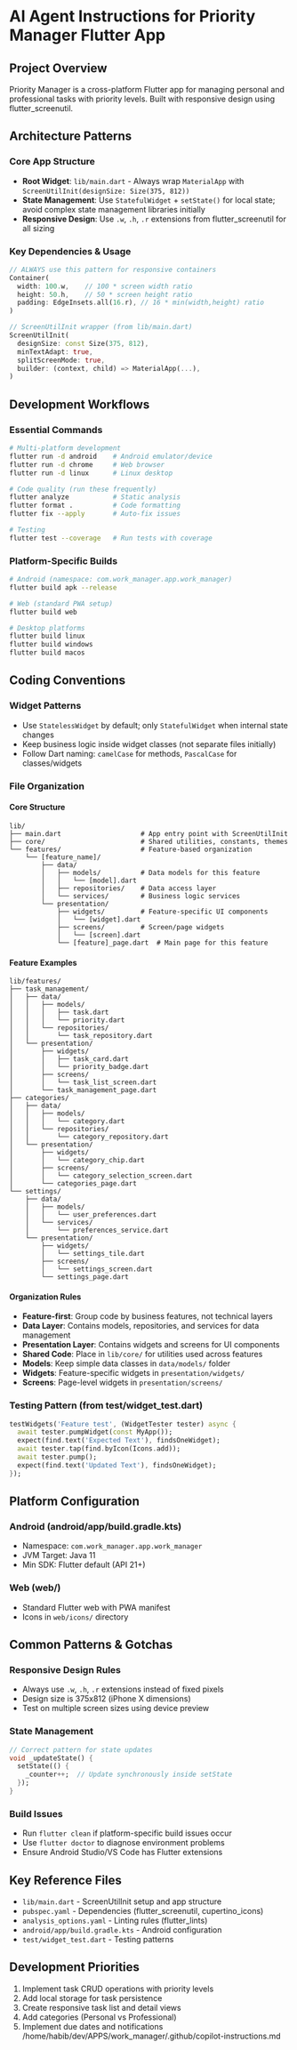 # AI Agent Instructions for Priority Manager Flutter App

## Project Overview
Priority Manager is a cross-platform Flutter app for managing personal and professional tasks with priority levels. Built with responsive design using flutter_screenutil.

## Architecture Patterns

### Core App Structure
- **Root Widget**: `lib/main.dart` - Always wrap `MaterialApp` with `ScreenUtilInit(designSize: Size(375, 812))`
- **State Management**: Use `StatefulWidget` + `setState()` for local state; avoid complex state management libraries initially
- **Responsive Design**: Use `.w`, `.h`, `.r` extensions from flutter_screenutil for all sizing

### Key Dependencies & Usage
```dart
// ALWAYS use this pattern for responsive containers
Container(
  width: 100.w,    // 100 * screen width ratio
  height: 50.h,    // 50 * screen height ratio
  padding: EdgeInsets.all(16.r), // 16 * min(width,height) ratio
)

// ScreenUtilInit wrapper (from lib/main.dart)
ScreenUtilInit(
  designSize: const Size(375, 812),
  minTextAdapt: true,
  splitScreenMode: true,
  builder: (context, child) => MaterialApp(...),
)
```

## Development Workflows

### Essential Commands
```bash
# Multi-platform development
flutter run -d android    # Android emulator/device
flutter run -d chrome     # Web browser
flutter run -d linux      # Linux desktop

# Code quality (run these frequently)
flutter analyze           # Static analysis
flutter format .          # Code formatting
flutter fix --apply       # Auto-fix issues

# Testing
flutter test --coverage   # Run tests with coverage
```

### Platform-Specific Builds
```bash
# Android (namespace: com.work_manager.app.work_manager)
flutter build apk --release

# Web (standard PWA setup)
flutter build web

# Desktop platforms
flutter build linux
flutter build windows
flutter build macos
```

## Coding Conventions

### Widget Patterns
- Use `StatelessWidget` by default; only `StatefulWidget` when internal state changes
- Keep business logic inside widget classes (not separate files initially)
- Follow Dart naming: `camelCase` for methods, `PascalCase` for classes/widgets

### File Organization

#### Core Structure
```
lib/
├── main.dart                    # App entry point with ScreenUtilInit
├── core/                        # Shared utilities, constants, themes
└── features/                    # Feature-based organization
    └── [feature_name]/
        ├── data/
        │   ├── models/          # Data models for this feature
        │   │   └── [model].dart
        │   ├── repositories/    # Data access layer
        │   └── services/        # Business logic services
        └── presentation/
            ├── widgets/         # Feature-specific UI components
            │   └── [widget].dart
            ├── screens/         # Screen/page widgets
            │   └── [screen].dart
            └── [feature]_page.dart  # Main page for this feature
```

#### Feature Examples
```
lib/features/
├── task_management/
│   ├── data/
│   │   ├── models/
│   │   │   ├── task.dart
│   │   │   └── priority.dart
│   │   └── repositories/
│   │       └── task_repository.dart
│   └── presentation/
│       ├── widgets/
│       │   ├── task_card.dart
│       │   └── priority_badge.dart
│       ├── screens/
│       │   └── task_list_screen.dart
│       └── task_management_page.dart
├── categories/
│   ├── data/
│   │   ├── models/
│   │   │   └── category.dart
│   │   └── repositories/
│   │       └── category_repository.dart
│   └── presentation/
│       ├── widgets/
│       │   └── category_chip.dart
│       ├── screens/
│       │   └── category_selection_screen.dart
│       └── categories_page.dart
└── settings/
    ├── data/
    │   ├── models/
    │   │   └── user_preferences.dart
    │   └── services/
    │       └── preferences_service.dart
    └── presentation/
        ├── widgets/
        │   └── settings_tile.dart
        ├── screens/
        │   └── settings_screen.dart
        └── settings_page.dart
```

#### Organization Rules
- **Feature-first**: Group code by business features, not technical layers
- **Data Layer**: Contains models, repositories, and services for data management
- **Presentation Layer**: Contains widgets and screens for UI components
- **Shared Code**: Place in `lib/core/` for utilities used across features
- **Models**: Keep simple data classes in `data/models/` folder
- **Widgets**: Feature-specific widgets in `presentation/widgets/`
- **Screens**: Page-level widgets in `presentation/screens/`

### Testing Pattern (from test/widget_test.dart)
```dart
testWidgets('Feature test', (WidgetTester tester) async {
  await tester.pumpWidget(const MyApp());
  expect(find.text('Expected Text'), findsOneWidget);
  await tester.tap(find.byIcon(Icons.add));
  await tester.pump();
  expect(find.text('Updated Text'), findsOneWidget);
});
```

## Platform Configuration

### Android (android/app/build.gradle.kts)
- Namespace: `com.work_manager.app.work_manager`
- JVM Target: Java 11
- Min SDK: Flutter default (API 21+)

### Web (web/)
- Standard Flutter web with PWA manifest
- Icons in `web/icons/` directory

## Common Patterns & Gotchas

### Responsive Design Rules
- Always use `.w`, `.h`, `.r` extensions instead of fixed pixels
- Design size is 375x812 (iPhone X dimensions)
- Test on multiple screen sizes using device preview

### State Management
```dart
// Correct pattern for state updates
void _updateState() {
  setState(() {
    _counter++;  // Update synchronously inside setState
  });
}
```

### Build Issues
- Run `flutter clean` if platform-specific build issues occur
- Use `flutter doctor` to diagnose environment problems
- Ensure Android Studio/VS Code has Flutter extensions

## Key Reference Files
- `lib/main.dart` - ScreenUtilInit setup and app structure
- `pubspec.yaml` - Dependencies (flutter_screenutil, cupertino_icons)
- `analysis_options.yaml` - Linting rules (flutter_lints)
- `android/app/build.gradle.kts` - Android configuration
- `test/widget_test.dart` - Testing patterns

## Development Priorities
1. Implement task CRUD operations with priority levels
2. Add local storage for task persistence
3. Create responsive task list and detail views
4. Add categories (Personal vs Professional)
5. Implement due dates and notifications</content>
<parameter name="filePath">/home/habib/dev/APPS/work_manager/.github/copilot-instructions.md